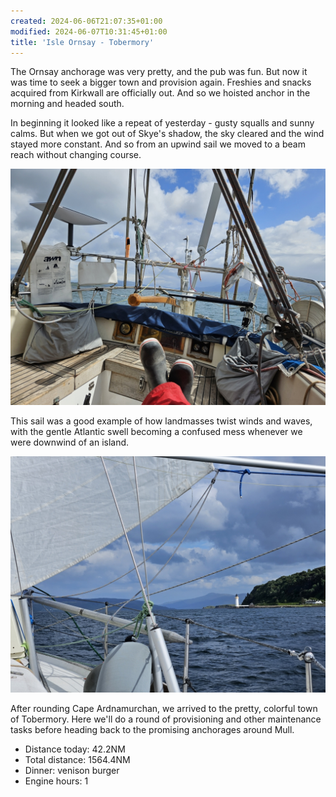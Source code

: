 ```yaml
---
created: 2024-06-06T21:07:35+01:00
modified: 2024-06-07T10:31:45+01:00
title: 'Isle Ornsay - Tobermory'
---
```


The Ornsay anchorage was very pretty, and the pub was fun. But now it was time to seek a bigger town and provision again. Freshies and snacks acquired from Kirkwall are officially out. And so we hoisted anchor in the morning and headed south.

In beginning it looked like a repeat of yesterday - gusty squalls and sunny calms. But when we got out of Skye's shadow, the sky cleared and the wind stayed more constant. And so from an upwind sail we moved to a beam reach without changing course.

![Image](../2024/0d571a59cf2e7163dd5f742fa148aea5.jpg) 

This sail was a good example of how landmasses twist winds and waves, with the gentle Atlantic swell becoming a confused mess whenever we were downwind of an island.

![Image](../2024/1757f6db62b3378c22ec46da878c5926.jpg) 

After rounding Cape Ardnamurchan, we arrived to the pretty, colorful town of Tobermory. Here we'll do a round of provisioning and other maintenance tasks before heading back to the promising anchorages around Mull.

* Distance today: 42.2NM
* Total distance: 1564.4NM
* Dinner: venison burger
* Engine hours: 1
